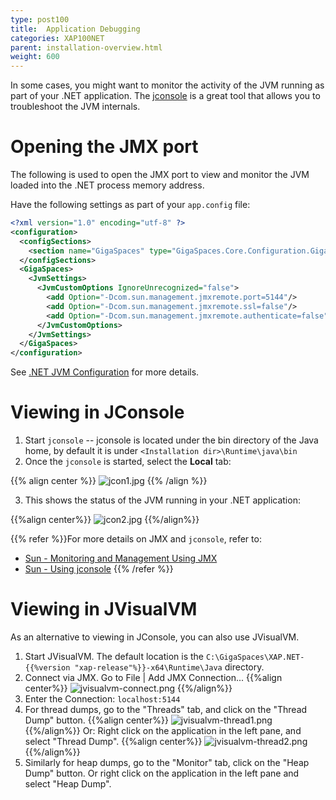 ```yaml
---
type: post100
title:  Application Debugging
categories: XAP100NET
parent: installation-overview.html
weight: 600
---
```



In some cases, you might want to monitor the activity of the JVM running as part of your .NET application. The [jconsole](http://java.sun.com/j2se/1.5.0/docs/guide/management/jconsole.html) is a great tool that allows you to troubleshoot the JVM internals.

# Opening the JMX port

The following is used to open the JMX port to view and monitor the JVM loaded into the .NET process memory address.

Have the following settings as part of your `app.config` file:

```xml
<?xml version="1.0" encoding="utf-8" ?>
<configuration>
  <configSections>
    <section name="GigaSpaces" type="GigaSpaces.Core.Configuration.GigaSpacesCoreConfiguration, GigaSpaces.Core"/>
  </configSections>
  <GigaSpaces>
    <JvmSettings>
      <JvmCustomOptions IgnoreUnrecognized="false">
        <add Option="-Dcom.sun.management.jmxremote.port=5144"/>
        <add Option="-Dcom.sun.management.jmxremote.ssl=false"/>
        <add Option="-Dcom.sun.management.jmxremote.authenticate=false"/>
      </JvmCustomOptions>
    </JvmSettings>
  </GigaSpaces>
</configuration>
```

See [.NET JVM Configuration](./jvm-configuration.html) for more details.

# Viewing in JConsole
1. Start `jconsole` -- jconsole is located under the bin directory of the Java home, by default it is under `<Installation dir>\Runtime\java\bin`
2. Once the `jconsole` is started, select the **Local** tab:

{{% align center %}}
![jcon1.jpg](/attachment_files/dotnet/jcon11.jpg)
{{% /align %}}

3. This shows the status of the JVM running in your .NET application:

{{%align center%}}
![jcon2.jpg](/attachment_files/dotnet/jcon21.jpg)
{{%/align%}}

{{% refer %}}For more details on JMX and `jconsole`, refer to:
- [Sun - Monitoring and Management Using JMX](http://java.sun.com/j2se/1.5.0/docs/guide/management/agent.html)
- [Sun - Using jconsole](http://java.sun.com/j2se/1.5.0/docs/guide/management/jconsole.html)
{{% /refer %}}

# Viewing in JVisualVM

As an alternative to viewing in JConsole, you can also use JVisualVM.

1. Start JVisualVM. The default location is the `C:\GigaSpaces\XAP.NET-{{%version "xap-release"%}}-x64\Runtime\Java` directory.
2. Connect via JMX. Go to File | Add JMX Connection...
{{%align center%}}
![jvisualvm-connect.png](/attachment_files/dotnet/jvisualvm-connect.png)
{{%/align%}}
3. Enter the Connection: `localhost:5144`
4. For thread dumps, go to the "Threads" tab, and click on the "Thread Dump" button.
{{%align center%}}
![jvisualvm-thread1.png](/attachment_files/dotnet/jvisualvm-thread1.png)
{{%/align%}}
Or:
Right click on the application in the left pane, and select "Thread Dump".
{{%align center%}}
![jvisualvm-thread2.png](/attachment_files/dotnet/jvisualvm-thread2.png)
{{%/align%}}
5. Similarly for heap dumps, go to the "Monitor" tab, click on the "Heap Dump" button. Or right click on the application in the left pane and select "Heap Dump".
